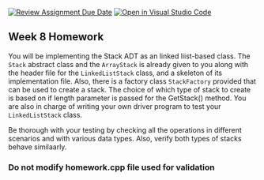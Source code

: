 [![Review Assignment Due Date](https://classroom.github.com/assets/deadline-readme-button-22041afd0340ce965d47ae6ef1cefeee28c7c493a6346c4f15d667ab976d596c.svg)](https://classroom.github.com/a/u0h3mS2F)
[![Open in Visual Studio Code](https://classroom.github.com/assets/open-in-vscode-2e0aaae1b6195c2367325f4f02e2d04e9abb55f0b24a779b69b11b9e10269abc.svg)](https://classroom.github.com/online_ide?assignment_repo_id=21282522&assignment_repo_type=AssignmentRepo)
## Week 8 Homework

You will be implementing the Stack ADT as an linked liist-based class. The `Stack` abstract class and the `ArrayStack` is already given to you along with the header file for the `LinkedListStack` class, and a skeleton of its implementation file.
Also, there is a factory class `StackFactory` provided that can be used to create a stack. The choice of which type of stack to create is based on if length parameter is passed for the GetStack() method.
You are also in charge of writing your own driver program to test your `LinkedListStack` class. 

Be thorough with your testing by checking all the operations in different scenarios and with various data types. Also, verify both types of stacks behave similaarly.

### Do not modify homework.cpp file used for validation
